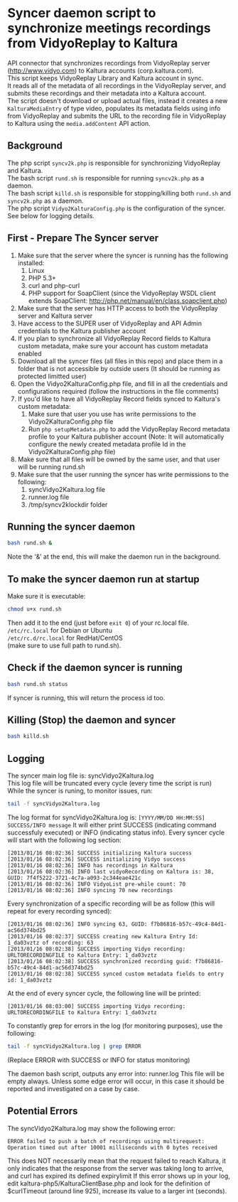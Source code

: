 Syncer daemon script to synchronize meetings recordings from VidyoReplay to Kaltura
=============

API connector that synchronizes recordings from VidyoReplay server (http://www.vidyo.com) to Kaltura accounts (corp.kaltura.com).  
This script keeps VidyoReplay Library and Kaltura account in sync.  
It reads all of the metadata of all recordings in the VidyoReplay server, and submits these recordings and their metadata into a Kaltura account.  
The script doesn't download or upload actual files, instead it creates a new ```KalturaMediaEntry``` of type video, populates its metadata fields using info from VidyoReplay and submits the URL to the recording file in VidyoReplay to Kaltura using the ```media.addContent``` API action.  
  
Background
-------------
The php script ```syncv2k.php``` is responsible for synchronizing VidyoReplay and Kaltura.  
The bash script ```rund.sh``` is responsible for running ```syncv2k.php``` as a daemon.  
The bash script ```killd.sh``` is responsible for stopping/killing both ```rund.sh``` and ```syncv2k.php``` as a daemon.  
The php script ```Vidyo2KalturaConfig.php``` is the configuration of the syncer.  
See below for logging details.  

First - Prepare The Syncer server
-------------

1. Make sure that the server where the syncer is running has the following installed:
    1. Linux
    1. PHP 5.3+
    1. curl and php-curl
    1. PHP support for SoapClient (since the VidyoReplay WSDL client extends SoapClient: http://php.net/manual/en/class.soapclient.php)
1. Make sure that the server has HTTP access to both the VidyoReplay server and Kaltura server
1. Have access to the SUPER user of VidyoReplay and API Admin credentials to the Kaltura publisher account
1. If you plan to synchronize all VidyoReplay Record fields to Kaltura custom metadata, make sure your account has custom metadata enabled
1. Download all the syncer files (all files in this repo) and place them in a folder that is not accessible by outside users (It should be running as protected limitted user)
1. Open the Vidyo2KalturaConfig.php file, and fill in all the credentials and configurations required (follow the instructions in the file comments)
1. If you'd like to have all VidyoReplay Record fields synced to Kaltura's custom metadata:
    1. Make sure that user you use has write permissions to the Vidyo2KalturaConfig.php file
    1. Run ```php setupMetadata.php``` to add the VidyoReplay Record metadata profile to your Kaltura publisher account
    (Note: It will automatically configure the newly created metadata profile Id in the Vidyo2KalturaConfig.php file)
1. Make sure that all files will be owned by the same user, and that user will be running rund.sh
1. Make sure that the user running the syncer has write permissions to the following:
    1. syncVidyo2Kaltura.log file
    1. runner.log file
    1. /tmp/syncv2klockdir folder

Running the syncer daemon
-------------
```bash
bash rund.sh &
```
Note the '&' at the end, this will make the daemon run in the background.

To make the syncer daemon run at startup
-------------
Make sure it is executable:
```bash
chmod u+x rund.sh
```
Then add it to the end (just before ```exit 0```) of your rc.local file.  
```/etc/rc.local``` for Debian or Ubuntu  
```/etc/rc.d/rc.local``` for RedHat/CentOS  
(make sure to use full path to rund.sh).  

Check if the daemon syncer is running
-------------
```bash 
bash rund.sh status
```
If syncer is running, this will return the process id too.

Killing (Stop) the daemon and syncer
-------------
```bash 
bash killd.sh
```

Logging
-------------
The syncer main log file is: syncVidyo2Kaltura.log  
This log file will be truncated every cycle (every time the script is run)  
While the syncer is runing, to monitor issues, run:  
```bash
tail -f syncVidyo2Kaltura.log
```
The log format for syncVidyo2Kaltura.log is: ```[YYYY/MM/DD HH:MM:SS] SUCCESS/INFO message```
It will either print SUCCESS (indicating command successfuly executed) or INFO (indicating status info).
Every syncer cycle will start with the following log section:
```log
[2013/01/16 08:02:36] SUCCESS initializing Kaltura success
[2013/01/16 08:02:36] SUCCESS initializing Vidyo success
[2013/01/16 08:02:36] INFO has recordings in Kaltura
[2013/01/16 08:02:36] INFO last vidyoRecording on Kaltura is: 38, GUID: 7f4f5222-3721-4c7a-a093-2c344eae421c
[2013/01/16 08:02:36] INFO VidyoList pre-while count: 70
[2013/01/16 08:02:36] INFO syncing 70 new recordings
```
Every synchronization of a specific recording will be as follow (this will repeat for every recording synced):
```log
[2013/01/16 08:02:36] INFO syncing 63, GUID: f7b86816-b57c-49c4-84d1-ac56d374bd25
[2013/01/16 08:02:37] SUCCESS creating new Kaltura Entry Id: 1_da03vztz of recording: 63
[2013/01/16 08:02:38] SUCCESS importing Vidyo recording: URLTORECORDINGFILE to Kaltura Entry: 1_da03vztz
[2013/01/16 08:02:38] SUCCESS synchronized recording guid: f7b86816-b57c-49c4-84d1-ac56d374bd25
[2013/01/16 08:02:38] SUCCESS synced custom metadata fields to entry id: 1_da03vztz
```
At the end of every syncer cycle, the following line will be printed:
```log
[2013/01/16 08:03:00] SUCCESS importing Vidyo recording: URLTORECORDINGFILE to Kaltura Entry: 1_da03vztz
```

To constantly grep for errors in the log (for monitoring purposes), use the following:
```bash
tail -f syncVidyo2Kaltura.log | grep ERROR
```
(Replace ERROR with SUCCESS or INFO for status monitoring)   

The daemon bash script, outputs any error into: runner.log
This file will be empty always. Unless some edge error will occur, in this case it should be reported and investigated on a case by case.

Potential Errors
-------------
The syncVidyo2Kaltura.log may show the following error:
```log
ERROR failed to push a batch of recordings using multirequest: Operation timed out after 10001 milliseconds with 0 bytes received
```
This does NOT necessarily mean that the request failed to reach Kaltura, it only indicates that the response from the server was taking long to arrive, and curl has expired its defined expirylimit
If this error shows up in your log, edit kaltura-php5/KalturaClientBase.php and look for the definition of $curlTimeout (around line 925), increase its value to a larger int (seconds).
